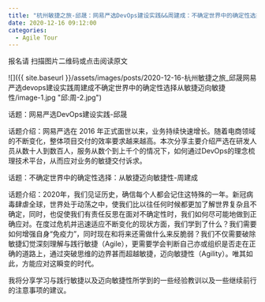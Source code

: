 ```yaml
---
title: "杭州敏捷之旅-邱晟：网易严选DevOps建设实践&&周建成：不确定世界中的确定性选择：从敏捷迈向敏捷性"
date: 2020-12-16 09:12:00
categories:
  - Agile Tour
---
```

报名请 扫描图片二维码或点击阅读原文

![]({{ site.baseurl }}/assets/images/posts/2020-12-16-杭州敏捷之旅_邱晟网易严选devops建设实践周建成不确定世界中的确定性选择从敏捷迈向敏捷性/image-1.jpg "邱:周-2.jpg")

话题：网易严选DevOps建设实践-邱晟

话题介绍：网易严选在 2016 年正式面世以来，业务持续快速增长。随着电商领域的不断变化，整体项目交付的效率要求越来越高。本次分享主要介绍严选在研发人员从数十人到数百人，服务从数个到上千个的情况下，如何通过DevOps的理念梳理技术平台，从而应对业务的敏捷交付诉求。

话题：不确定世界中的确定性选择：从敏捷迈向敏捷性-周建成

话题介绍：2020年，我们见证历史，确信每个人都会记住这特殊的一年。新冠病毒肆虐全球，世界处于动荡之中，使我们比以往任何时候都更加了解世界复杂且不确定，同时，也促使我们有责任反思在面对不确定性时，我们如何尽可能地做到正确应对。在度过危机并迅速适应不断变化的现状方面，我们学到了什么？我们需要如何增强自身“免疫力”，同时现在和将来还需做什么来反脆弱？我们不仅需要破除敏捷幻觉深刻理解与践行敏捷（Agile），更需要学会判断自己亦或组织是否走在正确的道路上，通过突破思维的边界甚而超越敏捷，迈向敏捷性（Agility）。唯其如此，方能应对这瞬变的时代。

我将分享学习与践行敏捷以及迈向敏捷性所学到的一些经验教训以及一些继续前行的注意事项的建议。